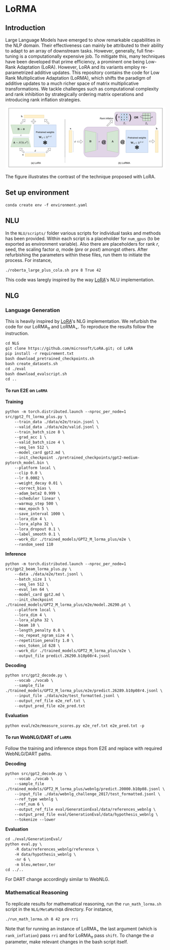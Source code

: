 # LoRMA

## Introduction

Large Language Models have emerged to show remarkable capabilities in the NLP domain. Their effectiveness can mainly be attributed to their ability to adapt to an array of downstream tasks. However, generally, full fine-tuning is a computationally expensive job. To mitigate this, many techniques have been developed that prime efficiency, a prominent one being Low-Rank Adaptation (LoRA). However, LoRA and its variants employ re-parametrized additive updates. This repository contains the code for Low Rank Multiplicative Adaptation (LoRMA), which shifts the paradigm of additive updates to a much richer space of matrix multiplicative transformations. We tackle challenges such as computational complexity and rank inhibition by strategically ordering matrix operations and introducing rank inflation strategies.

![LoRA v/s LoRMA](./images/lora_vs_lorma.png)

The figure illustrates the contrast of the technique proposed with LoRA.

## Set up environment

```
conda create env -f environment.yaml
```

## NLU

In the `NLU/scripts/` folder various scripts for individual tasks and methods has been provided. Within each script is a placeholder for `num_gpus` (to be exported as environment variable). Also there are placeholders for rank $r$, seed, the scaling factor $\alpha$, mode (*pre* or *post*) amongst others. After refurbishing the parameters within these files, run them to initiate the process. For instance,

```
./roberta_large_plus_cola.sh pre 8 True 42
```

This code was laregly inspired by the way [LoRA](https://github.com/microsoft/LoRA/tree/main/examples/NLU)'s NLU implementation.

## NLG

### Language Generation

This is heavily inspired by [LoRA](https://github.com/microsoft/LoRA/)'s NLG implementation. We refurbish the code for our $\text{LoRMA}_\pi$ and $\text{LoRMA}_+$. To reproduce the results follow the instruction.

```
cd NLG
git clone https://github.com/microsoft/LoRA.git; cd LoRA
pip install -r requirement.txt
bash download_pretrained_checkpoints.sh
bash create_datasets.sh
cd ./eval
bash download_evalscript.sh
cd ..
```

#### To run E2E on $\texttt{LoRMA}$

**Training**

```
python -m torch.distributed.launch --nproc_per_node=1 src/gpt2_ft_lorma_plus.py \
    --train_data ./data/e2e/train.jsonl \
    --valid_data ./data/e2e/valid.jsonl \
    --train_batch_size 8 \
    --grad_acc 1 \
    --valid_batch_size 4 \
    --seq_len 512 \
    --model_card gpt2.md \
    --init_checkpoint ./pretrained_checkpoints/gpt2-medium-pytorch_model.bin \
    --platform local \
    --clip 0.0 \
    --lr 0.0002 \
    --weight_decay 0.01 \
    --correct_bias \
    --adam_beta2 0.999 \
    --scheduler linear \
    --warmup_step 500 \
    --max_epoch 5 \
    --save_interval 1000 \
    --lora_dim 4 \
    --lora_alpha 32 \
    --lora_dropout 0.1 \
    --label_smooth 0.1 \
    --work_dir ./trained_models/GPT2_M_lorma_plus/e2e \
    --random_seed 110
```

**Inference**

```
python -m torch.distributed.launch --nproc_per_node=1 src/gpt2_beam_lorma_plus.py \
    --data ./data/e2e/test.jsonl \
    --batch_size 1 \
    --seq_len 512 \
    --eval_len 64 \
    --model_card gpt2.md \
    --init_checkpoint ./trained_models/GPT2_M_lorma_plus/e2e/model.26290.pt \
    --platform local \
    --lora_dim 4 \
    --lora_alpha 32 \
    --beam 10 \
    --length_penalty 0.8 \
    --no_repeat_ngram_size 4 \
    --repetition_penalty 1.0 \
    --eos_token_id 628 \
    --work_dir ./trained_models/GPT2_M_lorma_plus/e2e \
    --output_file predict.26290.b10p08r4.jsonl
```

**Decoding**

```
python src/gpt2_decode.py \
    --vocab ./vocab \
    --sample_file ./trained_models/GPT2_M_lorma_plus/e2e/predict.26289.b10p08r4.jsonl \
    --input_file ./data/e2e/test_formatted.jsonl \
    --output_ref_file e2e_ref.txt \
    --output_pred_file e2e_pred.txt
```

**Evaluation**

```python eval/e2e/measure_scores.py e2e_ref.txt e2e_pred.txt -p```


#### To run WebNLG/DART of $\texttt{LoRMA}$

Follow the training and inference steps from E2E and replace with required WebNLG/DART paths.

**Decoding**

```
python src/gpt2_decode.py \
    --vocab ./vocab \
    --sample_file ./trained_models/GPT2_M_lorma_plus/webnlg/predict.20000.b10p08.jsonl \
    --input_file ./data/webnlg_challenge_2017/test_formatted.jsonl \
    --ref_type webnlg \
    --ref_num 6 \
    --output_ref_file eval/GenerationEval/data/references_webnlg \
    --output_pred_file eval/GenerationEval/data/hypothesis_webnlg \
    --tokenize --lower
```

**Evaluation**

```
cd ./eval/GenerationEval/
python eval.py \
    -R data/references_webnlg/reference \
    -H data/hypothesis_webnlg \
    -nr 6 \
    -m bleu,meteor,ter 
cd ../..
```

For DART change accordingly similar to WebNLG. 

### Mathematical Reasoning

To replicate results for mathematical reasoning, run the `run_math_lorma.sh` script in the `NLG/MetaMathQA` directory. For instance,

```
./run_math_lorma.sh 8 42 pre rri
```

Note that for running an instance of $\text{LoRMA}_+$ the last argument (which is `rank_inflation`) pass `rri` and for $\text{LoRMA}_\pi$ pass `shift`. To change the $\alpha$ parameter, make relevant changes in the bash script itself.



